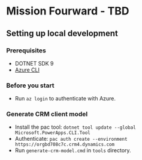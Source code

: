 # Mission Fourward - TBD


## Setting up local development

### Prerequisites
- DOTNET SDK 9
- [Azure CLI](https://learn.microsoft.com/en-us/cli/azure/install-azure-cli?view=azure-cli-latest)

### Before you start
- Run `az login` to authenticate with Azure.

### Generate CRM client model
- Install the pac tool: `dotnet tool update --global Microsoft.PowerApps.CLI.Tool`
- Authenticate: `pac auth create --environment https://orgbd708c7c.crm4.dynamics.com`
- Run `generate-crm-model.cmd` in `tools` directory.
